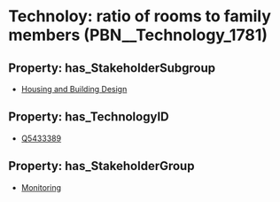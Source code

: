 # Technoloy: __ratio of rooms to family members__ (PBN__Technology_1781)

## Property: has_StakeholderSubgroup

* [Housing and Building Design](PBN__TechSubgroup_157)

## Property: has_TechnologyID

* [Q5433389](Q5433389)

## Property: has_StakeholderGroup

* [Monitoring](PBN__TechGroup_8)

